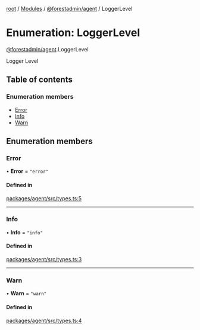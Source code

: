 [root](../README.md) / [Modules](../modules.md) / [@forestadmin/agent](../modules/forestadmin_agent.md) / LoggerLevel

# Enumeration: LoggerLevel

[@forestadmin/agent](../modules/forestadmin_agent.md).LoggerLevel

Logger Level

## Table of contents

### Enumeration members

- [Error](forestadmin_agent.LoggerLevel.md#error)
- [Info](forestadmin_agent.LoggerLevel.md#info)
- [Warn](forestadmin_agent.LoggerLevel.md#warn)

## Enumeration members

### Error

• **Error** = `"error"`

#### Defined in

[packages/agent/src/types.ts:5](https://github.com/ForestAdmin/agent-nodejs/blob/0eb369e/packages/agent/src/types.ts#L5)

___

### Info

• **Info** = `"info"`

#### Defined in

[packages/agent/src/types.ts:3](https://github.com/ForestAdmin/agent-nodejs/blob/0eb369e/packages/agent/src/types.ts#L3)

___

### Warn

• **Warn** = `"warn"`

#### Defined in

[packages/agent/src/types.ts:4](https://github.com/ForestAdmin/agent-nodejs/blob/0eb369e/packages/agent/src/types.ts#L4)
